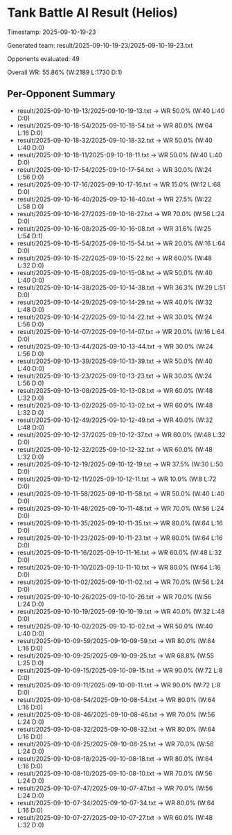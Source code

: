 # Tank Battle AI Result (Helios)

Timestamp: 2025-09-10-19-23

Generated team: result/2025-09-10-19-23/2025-09-10-19-23.txt

Opponents evaluated: 49

Overall WR: 55.86%  (W:2189 L:1730 D:1)

## Per-Opponent Summary
- result/2025-09-10-19-13/2025-09-10-19-13.txt -> WR 50.0%  (W:40 L:40 D:0)
- result/2025-09-10-18-54/2025-09-10-18-54.txt -> WR 80.0%  (W:64 L:16 D:0)
- result/2025-09-10-18-32/2025-09-10-18-32.txt -> WR 50.0%  (W:40 L:40 D:0)
- result/2025-09-10-18-11/2025-09-10-18-11.txt -> WR 50.0%  (W:40 L:40 D:0)
- result/2025-09-10-17-54/2025-09-10-17-54.txt -> WR 30.0%  (W:24 L:56 D:0)
- result/2025-09-10-17-16/2025-09-10-17-16.txt -> WR 15.0%  (W:12 L:68 D:0)
- result/2025-09-10-16-40/2025-09-10-16-40.txt -> WR 27.5%  (W:22 L:58 D:0)
- result/2025-09-10-16-27/2025-09-10-16-27.txt -> WR 70.0%  (W:56 L:24 D:0)
- result/2025-09-10-16-08/2025-09-10-16-08.txt -> WR 31.6%  (W:25 L:54 D:1)
- result/2025-09-10-15-54/2025-09-10-15-54.txt -> WR 20.0%  (W:16 L:64 D:0)
- result/2025-09-10-15-22/2025-09-10-15-22.txt -> WR 60.0%  (W:48 L:32 D:0)
- result/2025-09-10-15-08/2025-09-10-15-08.txt -> WR 50.0%  (W:40 L:40 D:0)
- result/2025-09-10-14-38/2025-09-10-14-38.txt -> WR 36.3%  (W:29 L:51 D:0)
- result/2025-09-10-14-29/2025-09-10-14-29.txt -> WR 40.0%  (W:32 L:48 D:0)
- result/2025-09-10-14-22/2025-09-10-14-22.txt -> WR 30.0%  (W:24 L:56 D:0)
- result/2025-09-10-14-07/2025-09-10-14-07.txt -> WR 20.0%  (W:16 L:64 D:0)
- result/2025-09-10-13-44/2025-09-10-13-44.txt -> WR 30.0%  (W:24 L:56 D:0)
- result/2025-09-10-13-39/2025-09-10-13-39.txt -> WR 50.0%  (W:40 L:40 D:0)
- result/2025-09-10-13-23/2025-09-10-13-23.txt -> WR 30.0%  (W:24 L:56 D:0)
- result/2025-09-10-13-08/2025-09-10-13-08.txt -> WR 60.0%  (W:48 L:32 D:0)
- result/2025-09-10-13-02/2025-09-10-13-02.txt -> WR 60.0%  (W:48 L:32 D:0)
- result/2025-09-10-12-49/2025-09-10-12-49.txt -> WR 40.0%  (W:32 L:48 D:0)
- result/2025-09-10-12-37/2025-09-10-12-37.txt -> WR 60.0%  (W:48 L:32 D:0)
- result/2025-09-10-12-32/2025-09-10-12-32.txt -> WR 60.0%  (W:48 L:32 D:0)
- result/2025-09-10-12-19/2025-09-10-12-19.txt -> WR 37.5%  (W:30 L:50 D:0)
- result/2025-09-10-12-11/2025-09-10-12-11.txt -> WR 10.0%  (W:8 L:72 D:0)
- result/2025-09-10-11-58/2025-09-10-11-58.txt -> WR 50.0%  (W:40 L:40 D:0)
- result/2025-09-10-11-48/2025-09-10-11-48.txt -> WR 70.0%  (W:56 L:24 D:0)
- result/2025-09-10-11-35/2025-09-10-11-35.txt -> WR 80.0%  (W:64 L:16 D:0)
- result/2025-09-10-11-23/2025-09-10-11-23.txt -> WR 80.0%  (W:64 L:16 D:0)
- result/2025-09-10-11-16/2025-09-10-11-16.txt -> WR 60.0%  (W:48 L:32 D:0)
- result/2025-09-10-11-10/2025-09-10-11-10.txt -> WR 80.0%  (W:64 L:16 D:0)
- result/2025-09-10-11-02/2025-09-10-11-02.txt -> WR 70.0%  (W:56 L:24 D:0)
- result/2025-09-10-10-26/2025-09-10-10-26.txt -> WR 70.0%  (W:56 L:24 D:0)
- result/2025-09-10-10-19/2025-09-10-10-19.txt -> WR 40.0%  (W:32 L:48 D:0)
- result/2025-09-10-10-02/2025-09-10-10-02.txt -> WR 50.0%  (W:40 L:40 D:0)
- result/2025-09-10-09-59/2025-09-10-09-59.txt -> WR 80.0%  (W:64 L:16 D:0)
- result/2025-09-10-09-25/2025-09-10-09-25.txt -> WR 68.8%  (W:55 L:25 D:0)
- result/2025-09-10-09-15/2025-09-10-09-15.txt -> WR 90.0%  (W:72 L:8 D:0)
- result/2025-09-10-09-11/2025-09-10-09-11.txt -> WR 90.0%  (W:72 L:8 D:0)
- result/2025-09-10-08-54/2025-09-10-08-54.txt -> WR 80.0%  (W:64 L:16 D:0)
- result/2025-09-10-08-46/2025-09-10-08-46.txt -> WR 70.0%  (W:56 L:24 D:0)
- result/2025-09-10-08-32/2025-09-10-08-32.txt -> WR 80.0%  (W:64 L:16 D:0)
- result/2025-09-10-08-25/2025-09-10-08-25.txt -> WR 70.0%  (W:56 L:24 D:0)
- result/2025-09-10-08-18/2025-09-10-08-18.txt -> WR 80.0%  (W:64 L:16 D:0)
- result/2025-09-10-08-10/2025-09-10-08-10.txt -> WR 70.0%  (W:56 L:24 D:0)
- result/2025-09-10-07-47/2025-09-10-07-47.txt -> WR 70.0%  (W:56 L:24 D:0)
- result/2025-09-10-07-34/2025-09-10-07-34.txt -> WR 80.0%  (W:64 L:16 D:0)
- result/2025-09-10-07-27/2025-09-10-07-27.txt -> WR 60.0%  (W:48 L:32 D:0)
